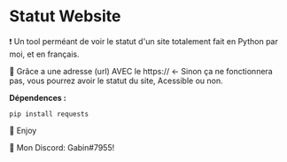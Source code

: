 # Statut Website

❗ Un tool perméant de voir le statut d'un site totalement fait en Python par moi, et en français.

🔮 Grâce a une adresse (url) AVEC le https:// <- Sinon ça ne fonctionnera pas, vous pourrez avoir le statut du site, Acessible ou non.

__Dépendences :__

```pip install requests```

💖 Enjoy

🎫 Mon Discord: Gabin#7955!
